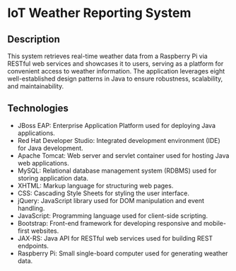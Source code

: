 # IoT Weather Reporting System

## Description

This system retrieves real-time weather data from a Raspberry Pi via RESTful web services and showcases it to users, serving as a platform for convenient access to weather information. The application leverages eight well-established design patterns in Java to ensure robustness, scalability, and maintainability.

## Technologies

- JBoss EAP: Enterprise Application Platform used for deploying Java applications.
- Red Hat Developer Studio: Integrated development environment (IDE) for Java development.
- Apache Tomcat: Web server and servlet container used for hosting Java web applications.
- MySQL: Relational database management system (RDBMS) used for storing application data.
- XHTML: Markup language for structuring web pages.
- CSS: Cascading Style Sheets for styling the user interface.
- jQuery: JavaScript library used for DOM manipulation and event handling.
- JavaScript: Programming language used for client-side scripting.
- Bootstrap: Front-end framework for developing responsive and mobile-first websites.
- JAX-RS: Java API for RESTful web services used for building REST endpoints.
- Raspberry Pi: Small single-board computer used for generating weather data.
